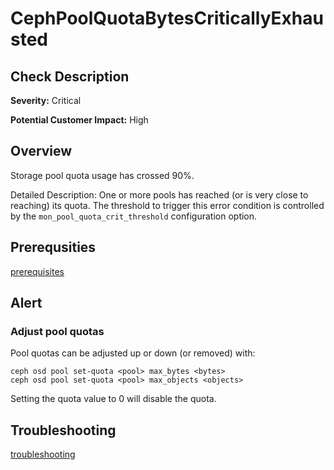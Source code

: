 
CephPoolQuotaBytesCriticallyExhausted
=====================================

Check Description
-----------------

**Severity:** Critical

**Potential Customer Impact:** High

Overview
--------

Storage pool quota usage has crossed 90%.

Detailed Description: One or more pools has reached (or is very close to reaching) its quota. The threshold to trigger this error condition is controlled by the `mon_pool_quota_crit_threshold` configuration option.

Prerequsities
-------------

[prerequisites](helpers/prerequisites.md)

Alert
-----

### Adjust pool quotas

Pool quotas can be adjusted up or down (or removed) with:

```console
ceph osd pool set-quota <pool> max_bytes <bytes>
ceph osd pool set-quota <pool> max_objects <objects>
```

Setting the quota value to 0 will disable the quota.

Troubleshooting
---------------

[troubleshooting](helpers/troubleshooting.md)
